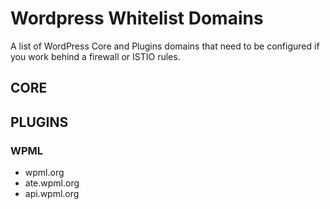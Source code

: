 # Wordpress Whitelist Domains
A list of  WordPress Core and Plugins domains that need to be configured if you work behind a firewall or ISTIO rules.


## CORE

## PLUGINS
### WPML
- wpml.org
- ate.wpml.org
- api.wpml.org

